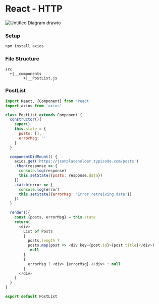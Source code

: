 # React - HTTP

![Untitled Diagram drawio](https://user-images.githubusercontent.com/61664827/138263199-c0569311-9792-46f5-afb4-a0432127485c.png)


### Setup
```
npm install axios
```

### File Structure
```
src
  +|__components
        +|__PostList.js
```

### PostList
```js
import React, {Component} from 'react'
import axios from 'axios'

class PostList extends Component {
  constructor(){
    super()
    this.state = {
      posts: [],
      errorMsg: ''
    }
  }

  componentDidMount() {
    axios.get('https://jsonplaceholder.typicode.com/posts')
    .then(response => { 
      console.log(response) 
      this.setState({posts: response.data}) 
    })
    .catch(error => {
      console.log(error)
      this.setState({errorMsg: 'Error retreiving data'})
    })
  }

  render(){
    const {posts, errorMsg} = this.state
    return(
      <div>
        List of Posts
        {
          posts.length ?
          posts.map(post => <div key={post.id}>{post.title}</div>)
          :null
        }
        {
          errorMsg ? <div> {errorMsg} </div> : null
        }
      </div>
    )
  }
}

export default PostList
```
